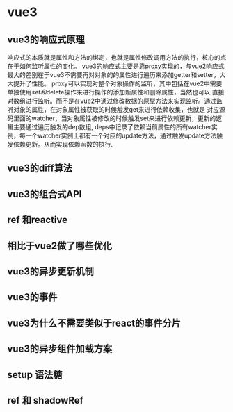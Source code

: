 # vue3

## vue3的响应式原理

响应式的本质就是属性和方法的绑定，也就是属性修改调用方法的执行，核心的点在于如何监听属性的变化。
vue3的响应式主要是靠proxy实现的，与vue2响应式最大的差别在于vue3不需要再对对象的的属性进行遍历来添加getter和setter，大大提升了性能。
proxy可以实现对整个对象操作的监听，其中包括在vue2中需要单独使用$set和$delete操作来进行操作的添加新属性和删除属性，当然也可以
直接对数组进行监听。而不是在vue2中通过修改数据的原型方法来实现监听。通过监听对象的属性，在对象属性被获取的时候触发get来进行依赖收集，也就是
对应源码里面的watcher，当对象属性被修改的时候触发set来进行依赖更新，更新的逻辑主要通过遍历触发的dep数组, deps中记录了依赖当前属性的所有watcher实例，每一个watcher实例上都有一个对应的update方法，通过触发update方法触发依赖更新。从而实现依赖函数的执行.

## vue3的diff算法

## vue3的组合式API

## ref 和reactive

## 相比于vue2做了哪些优化

## vue3的异步更新机制

## vue3的事件

## vue3为什么不需要类似于react的事件分片

## vue3的异步组件加载方案

## setup 语法糖

## ref 和 shadowRef
